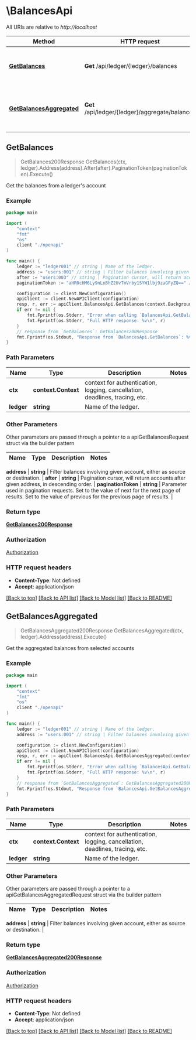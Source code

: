 # \BalancesApi

All URIs are relative to *http://localhost*

Method | HTTP request | Description
------------- | ------------- | -------------
[**GetBalances**](BalancesApi.md#GetBalances) | **Get** /api/ledger/{ledger}/balances | Get the balances from a ledger&#39;s account
[**GetBalancesAggregated**](BalancesApi.md#GetBalancesAggregated) | **Get** /api/ledger/{ledger}/aggregate/balances | Get the aggregated balances from selected accounts



## GetBalances

> GetBalances200Response GetBalances(ctx, ledger).Address(address).After(after).PaginationToken(paginationToken).Execute()

Get the balances from a ledger's account

### Example

```go
package main

import (
    "context"
    "fmt"
    "os"
    client "./openapi"
)

func main() {
    ledger := "ledger001" // string | Name of the ledger.
    address := "users:001" // string | Filter balances involving given account, either as source or destination. (optional)
    after := "users:003" // string | Pagination cursor, will return accounts after given address, in descending order. (optional)
    paginationToken := "aHR0cHM6Ly9nLnBhZ2UvTmVrby1SYW1lbj9zaGFyZQ==" // string | Parameter used in pagination requests. Set to the value of next for the next page of results. Set to the value of previous for the previous page of results. (optional)

    configuration := client.NewConfiguration()
    apiClient := client.NewAPIClient(configuration)
    resp, r, err := apiClient.BalancesApi.GetBalances(context.Background(), ledger).Address(address).After(after).PaginationToken(paginationToken).Execute()
    if err != nil {
        fmt.Fprintf(os.Stderr, "Error when calling `BalancesApi.GetBalances``: %v\n", err)
        fmt.Fprintf(os.Stderr, "Full HTTP response: %v\n", r)
    }
    // response from `GetBalances`: GetBalances200Response
    fmt.Fprintf(os.Stdout, "Response from `BalancesApi.GetBalances`: %v\n", resp)
}
```

### Path Parameters


Name | Type | Description  | Notes
------------- | ------------- | ------------- | -------------
**ctx** | **context.Context** | context for authentication, logging, cancellation, deadlines, tracing, etc.
**ledger** | **string** | Name of the ledger. | 

### Other Parameters

Other parameters are passed through a pointer to a apiGetBalancesRequest struct via the builder pattern


Name | Type | Description  | Notes
------------- | ------------- | ------------- | -------------

 **address** | **string** | Filter balances involving given account, either as source or destination. | 
 **after** | **string** | Pagination cursor, will return accounts after given address, in descending order. | 
 **paginationToken** | **string** | Parameter used in pagination requests. Set to the value of next for the next page of results. Set to the value of previous for the previous page of results. | 

### Return type

[**GetBalances200Response**](GetBalances200Response.md)

### Authorization

[Authorization](../README.md#Authorization)

### HTTP request headers

- **Content-Type**: Not defined
- **Accept**: application/json

[[Back to top]](#) [[Back to API list]](../README.md#documentation-for-api-endpoints)
[[Back to Model list]](../README.md#documentation-for-models)
[[Back to README]](../README.md)


## GetBalancesAggregated

> GetBalancesAggregated200Response GetBalancesAggregated(ctx, ledger).Address(address).Execute()

Get the aggregated balances from selected accounts

### Example

```go
package main

import (
    "context"
    "fmt"
    "os"
    client "./openapi"
)

func main() {
    ledger := "ledger001" // string | Name of the ledger.
    address := "users:001" // string | Filter balances involving given account, either as source or destination. (optional)

    configuration := client.NewConfiguration()
    apiClient := client.NewAPIClient(configuration)
    resp, r, err := apiClient.BalancesApi.GetBalancesAggregated(context.Background(), ledger).Address(address).Execute()
    if err != nil {
        fmt.Fprintf(os.Stderr, "Error when calling `BalancesApi.GetBalancesAggregated``: %v\n", err)
        fmt.Fprintf(os.Stderr, "Full HTTP response: %v\n", r)
    }
    // response from `GetBalancesAggregated`: GetBalancesAggregated200Response
    fmt.Fprintf(os.Stdout, "Response from `BalancesApi.GetBalancesAggregated`: %v\n", resp)
}
```

### Path Parameters


Name | Type | Description  | Notes
------------- | ------------- | ------------- | -------------
**ctx** | **context.Context** | context for authentication, logging, cancellation, deadlines, tracing, etc.
**ledger** | **string** | Name of the ledger. | 

### Other Parameters

Other parameters are passed through a pointer to a apiGetBalancesAggregatedRequest struct via the builder pattern


Name | Type | Description  | Notes
------------- | ------------- | ------------- | -------------

 **address** | **string** | Filter balances involving given account, either as source or destination. | 

### Return type

[**GetBalancesAggregated200Response**](GetBalancesAggregated200Response.md)

### Authorization

[Authorization](../README.md#Authorization)

### HTTP request headers

- **Content-Type**: Not defined
- **Accept**: application/json

[[Back to top]](#) [[Back to API list]](../README.md#documentation-for-api-endpoints)
[[Back to Model list]](../README.md#documentation-for-models)
[[Back to README]](../README.md)

